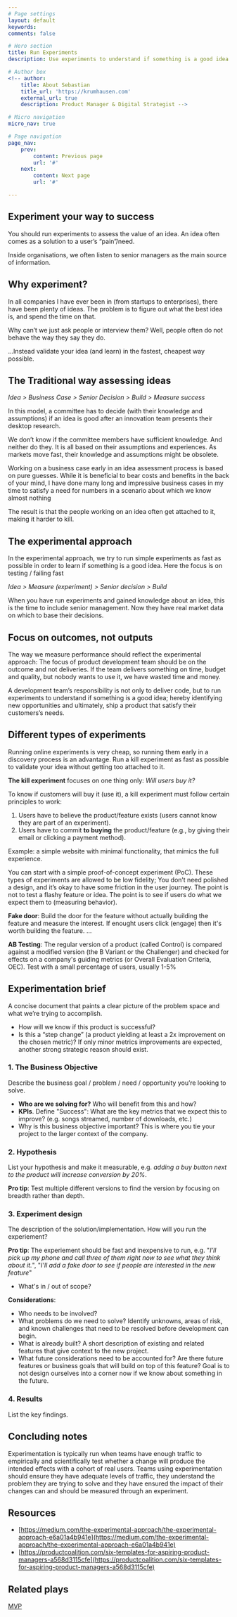 ```yaml
---
# Page settings
layout: default
keywords:
comments: false

# Hero section
title: Run Experiments
description: Use experiments to understand if something is a good idea (and learn from this understanding).

# Author box
<!-- author:
    title: About Sebastian
    title_url: 'https://krumhausen.com'
    external_url: true
    description: Product Manager & Digital Strategist -->

# Micro navigation
micro_nav: true

# Page navigation
page_nav:
    prev:
        content: Previous page
        url: '#'
    next:
        content: Next page
        url: '#'

---
```


## Experiment your way to success
You should run experiments to assess the value of an idea. An idea often comes as a solution to a user’s “pain”/need.

Inside organisations, we often listen to senior managers as the main source of information.

## Why experiment?
In all companies I have ever been in (from startups to enterprises), there have been plenty of ideas. The problem is to figure out what the best idea is, and spend the time on that.

Why can’t we just ask people or interview them? Well, people often do not behave the way they say they do.

…Instead validate your idea (and learn) in the fastest, cheapest way possible.

## The Traditional way assessing ideas
*Idea > Business Case > Senior Decision > Build > Measure success*

In this model, a committee has to decide (with their knowledge and assumptions) if an idea is good after an innovation team presents their desktop research.

We don’t know if the committee members have sufficient knowledge. And neither do they. It is all based on their assumptions and experiences. As markets move fast, their knowledge and assumptions might be obsolete.

Working on a business case early in an idea assessment process is based on pure guesses. While it is beneficial to bear costs and benefits in the back of your mind, I have done many long and impressive business cases in my time to satisfy a need for numbers in a scenario about which we know almost nothing

The result is that the people working on an idea often get attached to it, making it harder to kill.

## The experimental approach
In the experimental approach, we try to run simple experiments as fast as possible in order to learn if something is a good idea. Here the focus is on testing / failing fast

*Idea > Measure (experiment) > Senior decision > Build*

When you have run experiments and gained knowledge about an idea, this is the time to include senior management. Now they have real market data on which to base their decisions.

## Focus on outcomes, not outputs
The way we measure performance should reflect the experimental approach: The focus of product development team should be on the outcome and not deliveries. If the team delivers something on time, budget and quality, but nobody wants to use it, we have wasted time and money.

A development team’s responsibility is not only to deliver code, but to run experiments to understand if something is a good idea; hereby identifying new opportunities and ultimately, ship a product that satisfy their customers’s needs.

## Different types of experiments
Running online experiments is very cheap, so running them early in a discovery process is an advantage. Run a kill experiment as fast as possible to validate your idea without getting too attached to it.

**The kill experiment** focuses on one thing only: *Will users buy it?*

To know if customers will buy it (use it), a kill experiment must follow certain principles to work:

1. Users have to believe the product/feature exists (users cannot know they are part of an experiment).
1. Users have to commit **to buying** the product/feature (e.g., by giving their email or clicking a payment method).

Example: a simple website with minimal functionality, that mimics the full experience.

You can start with a simple proof-of-concept experiment (PoC). These types of experiments are allowed to be low fidelity; You don’t need polished a design, and it’s okay to have some friction in the user journey. The point is not to test a flashy feature or idea. The point is to see if users do what we expect them to (measuring behavior).


**Fake door**: Build the door for the feature without actually building the feature and measure the interest. If enought users click (engage) then it's worth building the feature.
...

**AB Testing**: The regular version of a product (called Control) is compared against a modified version (the B Variant or the Challenger) and checked for effects on a company's guiding metrics (or Overall Evaluation Criteria, OEC). Test with a small percentage of users, usually 1-5%



##  Experimentation brief
A concise document that paints a clear picture of the problem space and what we’re trying to accomplish.



- How will we know if this product is successful?
- Is this a “step change” (a product yielding at least a 2x improvement on the chosen metric)? If only minor metrics improvements are expected, another strong strategic reason should exist.

### 1. The Business Objective

Describe the business goal / problem / need / opportunity you’re looking to solve.
- **Who are we solving for?** Who will benefit from this and how?
- **KPIs**. Define "Success": What are the key metrics that we expect this to improve? (e.g. songs streamed, number of downloads, etc.)
- Why is this business objective important? This is where you tie your project to the larger context of the company. 



### 2. Hypothesis

List your hypothesis and make it measurable, e.g. *adding a buy button next to the product will increase conversion by 20%*. 

**Pro tip**: Test multiple different versions to find the version by focusing on breadth rather than depth.



### 3. Experiment design
The description of the solution/implementation. How will you run the experiement?

**Pro tip**: The experiement should be fast and inexpensive to run, e.g. "*I’ll pick up my phone and call three of them right now to see what they think about it.*", "*I'll add a fake door to see if people are interested in the new feature*" 

- What's in / out of scope?

**Considerations**:
- Who needs to be involved?
- What problems do we need to solve? Identify unknowns, areas of risk, and known challenges that need to be resolved before development can begin.
- What is already built? A short description of existing and related features that give context to the new project.
- What future considerations need to be accounted for? Are there future features or business goals that will build on top of this feature? Goal is to not design ourselves into a corner now if we know about something in the future.



### 4. Results

List the key findings.



## Concluding notes
Experimentation is typically run when teams have enough traffic to empirically and scientifically test whether a change will produce the intended effects with a cohort of real users. Teams using experimentation should ensure they have adequate levels of traffic, they understand the problem they are trying to solve and they have ensured the impact of their changes can and should be measured through an experiment.


## Resources
- [https://medium.com/the-experimental-approach/the-experimental-approach-e6a01a4b941e](https://medium.com/the-experimental-approach/the-experimental-approach-e6a01a4b941e)
- [https://productcoalition.com/six-templates-for-aspiring-product-managers-a568d3115cfe](https://productcoalition.com/six-templates-for-aspiring-product-managers-a568d3115cfe)



## Related plays

 [MVP](/plays/mvp) 